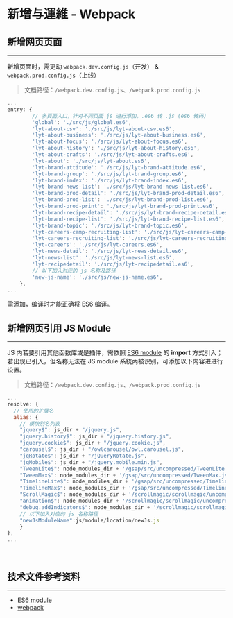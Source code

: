 # 新增与運維 - Webpack

## 新增网页页面
---

新增页面时，需更动 `webpack.dev.config.js`（开发） & `webpack.prod.config.js`（上线）

> 文档路径：`/webpack.dev.config.js`、`/webpack.prod.config.js`

```js
...
entry: {
        // 多頁面入口，针对不同页面 js 进行添加，.es6 转 .js (es6 转码)
        'global': './src/js/global.es6',
        'lyt-about-csv': './src/js/lyt-about-csv.es6',
        'lyt-about-business': './src/js/lyt-about-business.es6',
        'lyt-about-focus': './src/js/lyt-about-focus.es6',
        'lyt-about-history': './src/js/lyt-about-history.es6',
        'lyt-about-crafts': './src/js/lyt-about-crafts.es6',
        'lyt-about': './src/js/lyt-about.es6',
        'lyt-brand-attitude': './src/js/lyt-brand-attitude.es6',
        'lyt-brand-group': './src/js/lyt-brand-group.es6',
        'lyt-brand-index': './src/js/lyt-brand-index.es6',
        'lyt-brand-news-list': './src/js/lyt-brand-news-list.es6',
        'lyt-brand-prod-detail': './src/js/lyt-brand-prod-detail.es6',
        'lyt-brand-prod-list': './src/js/lyt-brand-prod-list.es6',
        'lyt-brand-prod-print': './src/js/lyt-brand-prod-print.es6',
        'lyt-brand-recipe-detail': './src/js/lyt-brand-recipe-detail.es6',
        'lyt-brand-recipe-list': './src/js/lyt-brand-recipe-list.es6',
        'lyt-brand-topic': './src/js/lyt-brand-topic.es6',
        'lyt-careers-camp-recruiting-list': './src/js/lyt-careers-camp-recruiting-list.es6',
        'lyt-careers-recruiting-list': './src/js/lyt-careers-recruiting-list.es6',
        'lyt-careers': './src/js/lyt-careers.es6',
        'lyt-news-detail': './src/js/lyt-news-detail.es6',
        'lyt-news-list': './src/js/lyt-news-list.es6',
        'lyt-recipedetail': './src/js/lyt-recipedetail.es6',
        // 以下加入对应的 js 名称及路径
        'new-js-name': './src/js/new-js-name.es6',
    },
...

```

需添加，编译时才能正确将 ES6 编译。
<br/>

## 新增网页引用 JS Module
---

JS 内若要引用其他函数库或是插件，需依照 [ES6 module](http://es6.ruanyifeng.com/#docs/module) 的 **import** 方式引入；若出现已引入，但名称无法在 JS module 系統內被识别，可添加以下内容进进行设置。

> 文档路径：`/webpack.dev.config.js`、`/webpack.prod.config.js`


```js
...
resolve: {
  // 使用的扩展名
  alias: {
    // 模块别名列表
    "jquery$": js_dir + "/jquery.js",
    "jquery.history$": js_dir + "/jquery.history.js",
    "jquery.cookie$": js_dir + "/jquery.cookie.js",
    "carousel$": js_dir + "/owlcarousel/owl.carousel.js",
    "jqRotate$": js_dir + "/jQueryRotate.js",
    "jqMobile$": js_dir + "/jquery.mobile.min.js",
    "TweenLite$": node_modules_dir + '/gsap/src/uncompressed/TweenLite.js',
    "TweenMax$": node_modules_dir + '/gsap/src/uncompressed/TweenMax.js',
    "TimelineLite$": node_modules_dir + '/gsap/src/uncompressed/TimelineLite.js',
    "TimelineMax$": node_modules_dir + '/gsap/src/uncompressed/TimelineMax.js',
    "ScrollMagic$": node_modules_dir + '/scrollmagic/scrollmagic/uncompressed/ScrollMagic.js',
    "animation$": node_modules_dir + '/scrollmagic/scrollmagic/uncompressed/plugins/animation.gsap.js',
    "debug.addIndicators$": node_modules_dir + '/scrollmagic/scrollmagic/uncompressed/plugins/debug.addIndicators.js',
    // 以下加入对应的 js 名称路径
    "newJsModuleName":js/module/location/newJs.js
    }
},
...

```
<br/>

## 技术文件参考资料
---

- [ES6 module](http://es6.ruanyifeng.com/#docs/module)
- [webpack](https://doc.webpack-china.org/concepts/)

